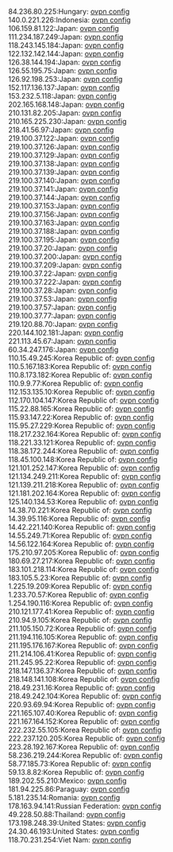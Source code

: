 84.236.80.225:Hungary: [ovpn config](vpn/84_236_80_225.ovpn)  
140.0.221.226:Indonesia: [ovpn config](vpn/140_0_221_226.ovpn)  
106.159.81.122:Japan: [ovpn config](vpn/106_159_81_122.ovpn)  
111.234.187.249:Japan: [ovpn config](vpn/111_234_187_249.ovpn)  
118.243.145.184:Japan: [ovpn config](vpn/118_243_145_184.ovpn)  
122.132.142.144:Japan: [ovpn config](vpn/122_132_142_144.ovpn)  
126.38.144.194:Japan: [ovpn config](vpn/126_38_144_194.ovpn)  
126.55.195.75:Japan: [ovpn config](vpn/126_55_195_75.ovpn)  
126.92.198.253:Japan: [ovpn config](vpn/126_92_198_253.ovpn)  
152.117.136.137:Japan: [ovpn config](vpn/152_117_136_137.ovpn)  
153.232.5.118:Japan: [ovpn config](vpn/153_232_5_118.ovpn)  
202.165.168.148:Japan: [ovpn config](vpn/202_165_168_148.ovpn)  
210.131.82.205:Japan: [ovpn config](vpn/210_131_82_205.ovpn)  
210.165.225.230:Japan: [ovpn config](vpn/210_165_225_230.ovpn)  
218.41.56.97:Japan: [ovpn config](vpn/218_41_56_97.ovpn)  
219.100.37.122:Japan: [ovpn config](vpn/219_100_37_122.ovpn)  
219.100.37.126:Japan: [ovpn config](vpn/219_100_37_126.ovpn)  
219.100.37.129:Japan: [ovpn config](vpn/219_100_37_129.ovpn)  
219.100.37.138:Japan: [ovpn config](vpn/219_100_37_138.ovpn)  
219.100.37.139:Japan: [ovpn config](vpn/219_100_37_139.ovpn)  
219.100.37.140:Japan: [ovpn config](vpn/219_100_37_140.ovpn)  
219.100.37.141:Japan: [ovpn config](vpn/219_100_37_141.ovpn)  
219.100.37.144:Japan: [ovpn config](vpn/219_100_37_144.ovpn)  
219.100.37.153:Japan: [ovpn config](vpn/219_100_37_153.ovpn)  
219.100.37.156:Japan: [ovpn config](vpn/219_100_37_156.ovpn)  
219.100.37.163:Japan: [ovpn config](vpn/219_100_37_163.ovpn)  
219.100.37.188:Japan: [ovpn config](vpn/219_100_37_188.ovpn)  
219.100.37.195:Japan: [ovpn config](vpn/219_100_37_195.ovpn)  
219.100.37.20:Japan: [ovpn config](vpn/219_100_37_20.ovpn)  
219.100.37.200:Japan: [ovpn config](vpn/219_100_37_200.ovpn)  
219.100.37.209:Japan: [ovpn config](vpn/219_100_37_209.ovpn)  
219.100.37.22:Japan: [ovpn config](vpn/219_100_37_22.ovpn)  
219.100.37.222:Japan: [ovpn config](vpn/219_100_37_222.ovpn)  
219.100.37.28:Japan: [ovpn config](vpn/219_100_37_28.ovpn)  
219.100.37.53:Japan: [ovpn config](vpn/219_100_37_53.ovpn)  
219.100.37.57:Japan: [ovpn config](vpn/219_100_37_57.ovpn)  
219.100.37.77:Japan: [ovpn config](vpn/219_100_37_77.ovpn)  
219.120.88.70:Japan: [ovpn config](vpn/219_120_88_70.ovpn)  
220.144.102.181:Japan: [ovpn config](vpn/220_144_102_181.ovpn)  
221.113.45.67:Japan: [ovpn config](vpn/221_113_45_67.ovpn)  
60.34.247.176:Japan: [ovpn config](vpn/60_34_247_176.ovpn)  
110.15.49.245:Korea Republic of: [ovpn config](vpn/110_15_49_245.ovpn)  
110.5.167.183:Korea Republic of: [ovpn config](vpn/110_5_167_183.ovpn)  
110.8.173.182:Korea Republic of: [ovpn config](vpn/110_8_173_182.ovpn)  
110.9.9.77:Korea Republic of: [ovpn config](vpn/110_9_9_77.ovpn)  
112.153.135.10:Korea Republic of: [ovpn config](vpn/112_153_135_10.ovpn)  
112.170.104.147:Korea Republic of: [ovpn config](vpn/112_170_104_147.ovpn)  
115.22.88.165:Korea Republic of: [ovpn config](vpn/115_22_88_165.ovpn)  
115.93.147.22:Korea Republic of: [ovpn config](vpn/115_93_147_22.ovpn)  
115.95.27.229:Korea Republic of: [ovpn config](vpn/115_95_27_229.ovpn)  
118.217.232.164:Korea Republic of: [ovpn config](vpn/118_217_232_164.ovpn)  
118.221.33.121:Korea Republic of: [ovpn config](vpn/118_221_33_121.ovpn)  
118.38.172.244:Korea Republic of: [ovpn config](vpn/118_38_172_244.ovpn)  
118.45.100.148:Korea Republic of: [ovpn config](vpn/118_45_100_148.ovpn)  
121.101.252.147:Korea Republic of: [ovpn config](vpn/121_101_252_147.ovpn)  
121.134.249.211:Korea Republic of: [ovpn config](vpn/121_134_249_211.ovpn)  
121.139.211.218:Korea Republic of: [ovpn config](vpn/121_139_211_218.ovpn)  
121.181.202.164:Korea Republic of: [ovpn config](vpn/121_181_202_164.ovpn)  
125.140.134.53:Korea Republic of: [ovpn config](vpn/125_140_134_53.ovpn)  
14.38.70.221:Korea Republic of: [ovpn config](vpn/14_38_70_221.ovpn)  
14.39.95.116:Korea Republic of: [ovpn config](vpn/14_39_95_116.ovpn)  
14.42.221.140:Korea Republic of: [ovpn config](vpn/14_42_221_140.ovpn)  
14.55.249.71:Korea Republic of: [ovpn config](vpn/14_55_249_71.ovpn)  
14.56.122.164:Korea Republic of: [ovpn config](vpn/14_56_122_164.ovpn)  
175.210.97.205:Korea Republic of: [ovpn config](vpn/175_210_97_205.ovpn)  
180.69.27.217:Korea Republic of: [ovpn config](vpn/180_69_27_217.ovpn)  
183.101.218.114:Korea Republic of: [ovpn config](vpn/183_101_218_114.ovpn)  
183.105.5.23:Korea Republic of: [ovpn config](vpn/183_105_5_23.ovpn)  
1.225.19.209:Korea Republic of: [ovpn config](vpn/1_225_19_209.ovpn)  
1.233.70.57:Korea Republic of: [ovpn config](vpn/1_233_70_57.ovpn)  
1.254.190.116:Korea Republic of: [ovpn config](vpn/1_254_190_116.ovpn)  
210.121.177.41:Korea Republic of: [ovpn config](vpn/210_121_177_41.ovpn)  
210.94.9.105:Korea Republic of: [ovpn config](vpn/210_94_9_105.ovpn)  
211.105.150.72:Korea Republic of: [ovpn config](vpn/211_105_150_72.ovpn)  
211.194.116.105:Korea Republic of: [ovpn config](vpn/211_194_116_105.ovpn)  
211.195.176.167:Korea Republic of: [ovpn config](vpn/211_195_176_167.ovpn)  
211.214.106.41:Korea Republic of: [ovpn config](vpn/211_214_106_41.ovpn)  
211.245.95.22:Korea Republic of: [ovpn config](vpn/211_245_95_22.ovpn)  
218.147.136.37:Korea Republic of: [ovpn config](vpn/218_147_136_37.ovpn)  
218.148.141.108:Korea Republic of: [ovpn config](vpn/218_148_141_108.ovpn)  
218.49.231.16:Korea Republic of: [ovpn config](vpn/218_49_231_16.ovpn)  
218.49.242.104:Korea Republic of: [ovpn config](vpn/218_49_242_104.ovpn)  
220.93.69.94:Korea Republic of: [ovpn config](vpn/220_93_69_94.ovpn)  
221.165.107.40:Korea Republic of: [ovpn config](vpn/221_165_107_40.ovpn)  
221.167.164.152:Korea Republic of: [ovpn config](vpn/221_167_164_152.ovpn)  
222.232.55.105:Korea Republic of: [ovpn config](vpn/222_232_55_105.ovpn)  
222.237.120.205:Korea Republic of: [ovpn config](vpn/222_237_120_205.ovpn)  
223.28.192.167:Korea Republic of: [ovpn config](vpn/223_28_192_167.ovpn)  
58.236.219.244:Korea Republic of: [ovpn config](vpn/58_236_219_244.ovpn)  
58.77.185.73:Korea Republic of: [ovpn config](vpn/58_77_185_73.ovpn)  
59.13.8.82:Korea Republic of: [ovpn config](vpn/59_13_8_82.ovpn)  
189.202.55.210:Mexico: [ovpn config](vpn/189_202_55_210.ovpn)  
181.94.225.86:Paraguay: [ovpn config](vpn/181_94_225_86.ovpn)  
5.181.235.14:Romania: [ovpn config](vpn/5_181_235_14.ovpn)  
178.163.94.141:Russian Federation: [ovpn config](vpn/178_163_94_141.ovpn)  
49.228.50.88:Thailand: [ovpn config](vpn/49_228_50_88.ovpn)  
173.198.248.39:United States: [ovpn config](vpn/173_198_248_39.ovpn)  
24.30.46.193:United States: [ovpn config](vpn/24_30_46_193.ovpn)  
118.70.231.254:Viet Nam: [ovpn config](vpn/118_70_231_254.ovpn)  
